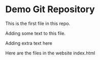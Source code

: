 # Demo Git Repository

This is the first file in this repo.

Adding some text to this file.

Adding extra text here

Here are the files in the website
index.html

